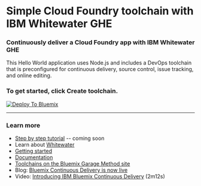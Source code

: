 # Simple Cloud Foundry toolchain with IBM Whitewater GHE

### Continuously deliver a Cloud Foundry app with IBM Whitewater GHE

This Hello World application uses Node.js and includes a DevOps toolchain that is preconfigured for continuous delivery, source control, issue tracking, and online editing.

### To get started, click **Create toolchain**.

[![Deploy To Bluemix](https://console.ng.bluemix.net/devops/graphics/create_toolchain_button.png)](https://console.ng.bluemix.net/devops/setup/deploy/?repository=https%3A//github.com/open-toolchain/https://github.com/open-toolchain/cf-starter-wwghe-toolchain)

---
### Learn more

* [Step by step tutorial]() -- coming soon
* Learn about [Whitewater](https://whitewater.ibm.com)
* [Getting started](https://bluemix.net/devops)
* [Documentation](https://console.ng.bluemix.net/docs/services/ContinuousDelivery/index.html?pos=2)
* [Toolchains on the Bluemix Garage Method site](https://www.ibm.com/devops/method/category/tools)
* Blog: [Bluemix Continuous Delivery is now live](https://www.ibm.com/blogs/bluemix/2016/11/bluemix-continuous-delivery-is-now-live/)
* Video: [Introducing IBM Bluemix Continuous Delivery](https://www.youtube.com/watch?v=QPSAZ64APpc&feature=youtu.be) (2m12s)
